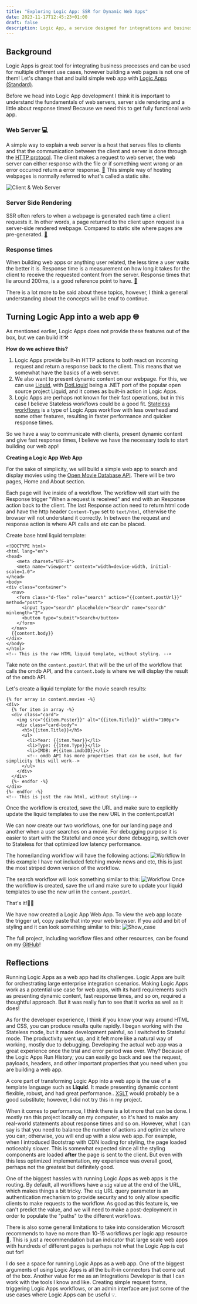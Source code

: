 ```yaml
---
title: "Exploring Logic App: SSR for Dynamic Web Apps"
date: 2023-11-17T12:45:23+01:00
draft: false
description: Logic App, a service designed for integrations and business processes. But in this post we will be transforming Logic Apps into a web experience by using server-side rendering (SSR).
---
```



## Background
Logic Apps is great tool for integrating business processes and can be used for multiple different use cases, however building a web pages is not one of them! Let's change that and build simple web app with <a href="https://learn.microsoft.com/en-us/azure/logic-apps/logic-apps-overview" target="_blank" rel="noopener noreferrer">Logic Apps (Standard)</a>.

Before we head into Logic App development I think it is important to understand the fundamentals of web servers, server side rendering and a little about response times! Because we need this to get fully functional web app.

### Web Server 💻
A simple way to explain a web server is a host that serves files to clients and that the communication between the client and server is done through the <a href="https://developer.mozilla.org/en-US/docs/Glossary/HTTP" target="_blank" rel="noopener noreferrer">HTTP protocol</a>.
The client makes a request to web server, the web server can either response with the file or if something went wrong or an error occurred return a error response. <a href="https://developer.mozilla.org/en-US/docs/Learn/Common_questions/Web_mechanics/What_is_a_web_server" target="_blank" rel="noopener noreferrer">📖</a>
This simple way of hosting webpages is normally referred to what's called a static site. 

![Client & Web Server](clientwebserver.gif)

### Server Side Rendering
SSR often refers to when a webpage is generated each time a client requests it. In other words, a page returned to the client upon request is a server-side rendered webpage. Compared to static site where pages are pre-generated. <a href="https://dev.to/ebereplenty/server-side-rendering-ssr-vs-static-site-generation-ssg-214k" target="_blank" rel="noopener noreferrer">📖</a>


### Response times 
When building web apps or anything user related, the less time a user waits the better it is. Response time is a measurement on how long it takes for the client to receive the requested content from the server. Response times that lie around 200ms, is a good reference point to have. <a href="https://developer.mozilla.org/en-US/docs/Web/Performance/How_long_is_too_long" target="_blank" rel="noopener noreferrer">📖</a>

There is a lot more to be said about these topics, however, I think a general understanding about the concepts will be enuf to continue.

## Turning Logic App into a web app 🌐
As mentioned earlier, Logic Apps does not provide these features out of the box, but we can build it!⚒️

**How do we achieve this?**
1) Logic Apps provide built-in HTTP actions to both react on incoming request and return a response back to the client. This means that we somewhat have the basics of a web server. 
2) We also want to present dynamic content on our webpage. For this, we can use <a href="https://shopify.github.io/liquid" target="_blank" rel="noopener noreferrer">Liquid</a>, with <a href="https://github.com/dotliquid/dotliquid" target="_blank" rel="noopener noreferrer">DotLiquid</a> being a .NET port of the popular open source project Liquid, and it comes as built-in action in Logic Apps. 
3) Logic Apps are perhaps not known for their fast operations, but in this case I believe Stateless workflows could be a good fit. <a href="https://learn.microsoft.com/en-us/azure/logic-apps/single-tenant-overview-compare" target="_blank" rel="noopener noreferrer">Stateless workflows</a> is a type of Logic Apps workflow with less overhead and some other features, resulting in faster performance and quicker response times.

So we have a way to communicate with clients, present dynamic content and give fast response times, I believe we have the necessary tools to start building our web app!

**Creating a Logic App Web App**

For the sake of simplicity, we will build a simple web app to search and display movies using the <a href="https://www.omdbapi.com/" target="_blank" rel="noopener noreferrer">Open Movie Database API</a>. There will be two pages, Home and About section.  

Each page will live inside of a workflow. The workflow will start with the Response trigger "When a request is received" and end with an Response action back to the client. The last Response action need to return html code and have the http header ```Content-Type``` set to ```text/html```, otherwise the browser will not understand it correctly. In between the request and response action is where API calls and etc can be placed. 

Create base html liquid template: 
```
<!DOCTYPE html>
<html lang="en">
<head>
    <meta charset="UTF-8">
    <meta name="viewport" content="width=device-width, initial-scale=1.0">
</head>
<body>
<div class="container">
  <nav>
    <form class="d-flex" role="search" action="{{content.postUrl}}" method="post">
      <input type="search" placeholder="Search" name="search" minlength="2">
      <button type="submit">Search</button>
    </form>
  </nav>
  {{content.body}}
</div>
</body>
</html>
<!-- This is the raw HTML liquid template, without styling. -->
```
Take note on the `content.postUrl` that will be the url of the workflow that calls the omdb API, and the `content.body` is where we will display the result of the omdb API. 

Let's create a liquid template for the movie search results: 
```
{% for array in content.movies -%}
<div>
  {% for item in array -%}
  <div class="card">
    <img src="{{item.Poster}}" alt="{{item.Title}}" width="100px">
    <div class="card-body">
      <h5>{{item.Title}}</h5>
      <ul>
        <li>Year: {{item.Year}}</li>
        <li>Type: {{item.Type}}</li>
        <li>IMDB: #{{item.imdbID}}</li>
        <!-- omdb API has more properties that can be used, but for simplicity this will work-->
      </ul>
    </div>
  </div>
  {%- endfor -%}
</div>
{%- endfor -%}
<!-- This is just the raw html, without styling-->
```
Once the workflow is created, save the URL and make sure to explicitly update the liquid templates to use the new URL in the content.postUrl

We can now create our two workflows, one for our landing page and another when a user searches on a movie. For debugging purpose it is easier to start with the Stateful and once your done debugging, switch over to Stateless for that optimized low latency performance. 

The home/landing workflow will have the following actions: 
![Workflow](workflow_home.gif)
In this example I have not included fetching movie news and etc, this is just the most striped down version of the workflow. 

The search workflow will look something similar to this: 
![Workflow](workflow_search.gif)
Once the workflow is created, save the url and make sure to update your liquid templates to use the new url in the `content.postUrl`. 


That's it!🎉🙌 

We have now created a Logic App Web App. To view the web app locate the trigger url, copy paste that into your web browser. If you add and bit of styling and it can look something similar to this: 
![Show_case](show_case.gif) 

The full project, including workflow files and other resources, can be found on my <a href="https://github.com/antonidag/logic-app-web-app" target="_blank" rel="noopener noreferrer">GitHub</a>! 


## Reflections
Running Logic Apps as a web app had its challenges. Logic Apps are built for orchestrating large enterprise integration scenarios. Making Logic Apps work as a potential use case for web apps, with its hard requirements such as presenting dynamic content, fast response times, and so on, required a thoughtful approach. But it was really fun to see that it works as well as it does!

As for the developer experience, I think if you know your way around HTML and CSS, you can produce results quite rapidly. I began working with the Stateless mode, but it made development painful, so I switched to Stateful mode. The productivity went up, and it felt more like a natural way of working, mostly due to debugging. Developing the actual web app was a great experience once the trial and error period was over. Why? Because of the Logic Apps Run History; you can easily go back and see the request, payloads, headers, and other important properties that you need when you are building a web app.


A core part of transforming Logic App into a web app is the use of a template language such as **Liquid**. It made presenting dynamic content flexible, robust, and had great performance.. <a href="https://developer.mozilla.org/en-US/docs/Web/XSLT" target="_blank" rel="noopener noreferrer">XSLT</a> would probably be a good substitute; however, I did not try this in my project.

When it comes to performance, I think there is a lot more that can be done. I mostly ran this project locally on my computer, so it's hard to make any real-world statements about response times and so on. However, what I can say is that you need to balance the number of actions and optimize where you can; otherwise, you will end up with a slow web app. For example, when I introduced Bootstrap with CDN loading for styling, the page loaded noticeably slower. This is somewhat expected since all the styling components are loaded **after** the page is sent to the client. But even with this less optimized implementation, my experience was overall good, perhaps not the greatest but definitely good.


One of the biggest hassles with running Logic Apps as web apps is the routing. By default, all workflows have a `sig` value at the end of the URL, which makes things a bit tricky. The `sig` URL query parameter is an authentication mechanism to provide security and to only allow specific clients to make requests to the workflow. As good as this feature is, we can't predict the value, and we will need to make a post-deployment in order to populate the "paths" to the different workflows. 

There is also some general limitations to take into consideration Microsoft recommends to have no more than 10-15 workflows per logic app resource <a href="https://learn.microsoft.com/en-US/azure/logic-apps/create-single-tenant-workflows-azure-portal#best-practices-and-recommendations" target="_blank" rel="noopener noreferrer">📖</a>. This is just a recommendation but an indicator that large scale web apps with hundreds of different pages is perhaps not what the Logic App is cut out for! 

I do see a space for running Logic Apps as a web app. One of the biggest arguments of using Logic Apps is all the built-in connectors that come out of the box. Another value for me as an Integrations Developer is that I can work with the tools I know and like. Creating simple request forms, triggering Logic Apps workflows, or an admin interface are just some of the use cases where Logic Apps can be useful 💡.


